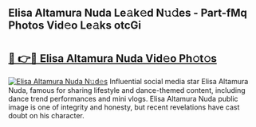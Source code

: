 ## Elisa Altamura Nuda Le𝚊k𝚎d N𝚞𝚍es - Part-fMq Photos Vid𝚎o Le𝚊ks otcGi

# <h2><a href="http://fbeqhx.evod.top/?m=Elisa+Altamura+Nuda">🔗 👉🔴 Elisa Altamura Nuda Vid𝚎o Ph𝚘t𝚘s</a></h2>

[![Elisa Altamura Nuda N𝚞d𝚎s](https://i.imgur.com/8V9OHl7.gif)](http://fbeqhx.evod.top/?m=Elisa+Altamura+Nuda)
Influential social media star Elisa Altamura Nuda, famous for sharing lifestyle and dance-themed content, including dance trend performances and mini vlogs. Elisa Altamura Nuda public image is one of integrity and honesty, but recent revelations have cast doubt on his character. 
